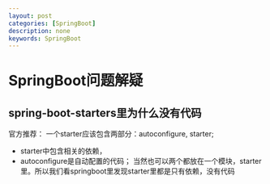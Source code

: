```yaml
---
layout: post
categories: [SpringBoot]
description: none
keywords: SpringBoot
---
```

# SpringBoot问题解疑

## spring-boot-starters里为什么没有代码
官方推荐： 一个starter应该包含两部分：autoconfigure, starter;
- starter中包含相关的依赖，
- autoconfigure是自动配置的代码；
当然也可以两个都放在一个模块，starter里。所以我们看springboot里发现starter里都是只有依赖，没有代码

























